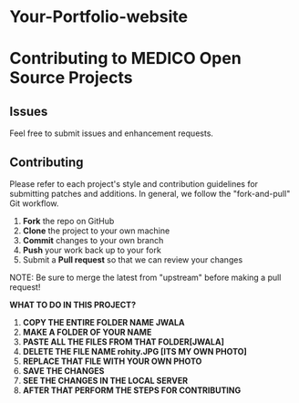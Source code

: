 # Your-Portfolio-website
Contributing to MEDICO Open Source Projects
=========================================


Issues
------

Feel free to submit issues and enhancement requests.



Contributing
------------

Please refer to each project's style and contribution guidelines for submitting patches and additions. In general, we follow the "fork-and-pull" Git workflow.

 1. **Fork** the repo on GitHub
 2. **Clone** the project to your own machine
 3. **Commit** changes to your own branch
 4. **Push** your work back up to your fork
 5. Submit a **Pull request** so that we can review your changes

NOTE: Be sure to merge the latest from "upstream" before making a pull request!

**WHAT TO DO IN THIS PROJECT?**


1. **COPY THE ENTIRE FOLDER NAME JWALA**
2. **MAKE A FOLDER OF YOUR NAME**
3. **PASTE ALL THE FILES FROM THAT FOLDER[JWALA]**
4. **DELETE THE FILE NAME rohity.JPG [ITS MY OWN PHOTO]**
5. **REPLACE THAT FILE WITH YOUR OWN PHOTO**
6. **SAVE THE CHANGES**
7. **SEE THE CHANGES IN THE LOCAL SERVER**
8. **AFTER THAT PERFORM THE STEPS FOR CONTRIBUTING**

